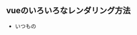 ## vueのいろいろなレンダリング方法

- いつもの<script>, <template> <style>のやつから、optionsAPI形式、renderとhオプションなどいろいろあるので、まずはrenderとhオプションを目指す
- h関数でのレンダリングを選択する理由は最もjsに近く、実装が簡単だから。
https://book.chibivue.land/ja/10-minimum-example/010-create-app-api.html


## runtime-coreとruntime-dom登場

runtime-domはDOMに依存した処理
1. runtime-core/renderからruntime-dom/nodeOpsを呼び出す。あくまでruntime-core/renderの方は、renderのfactory関数の生成だけ。
2. runtime-dom/index.tsでは、runtime-coreで生成されたfactory関数を呼び出し、runtime-dom/nodeOpsも呼び出してDOM操作。

結論、繰り返すがruntime-core/renderはfactory関数の呼び出しだけ行って、実態はruntime-domでやっている


